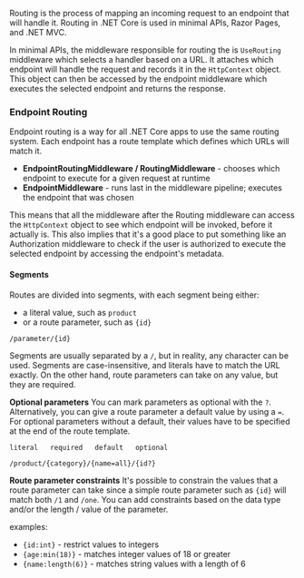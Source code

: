 Routing is the process of mapping an incoming request to an endpoint that will handle it. Routing in .NET Core is used in minimal APIs, Razor Pages, and .NET MVC.

In minimal APIs, the middleware responsible for routing the is `UseRouting` middleware which selects a handler based on a URL. It attaches which endpoint will handle the request and records it in the `HttpContext` object. This object can then be accessed by the endpoint middleware which executes the selected endpoint and returns the response.

### Endpoint Routing
Endpoint routing is a way for all .NET Core apps to use the same routing system. Each endpoint has a route template which defines which URLs will match it.

- **EndpointRoutingMiddleware / RoutingMiddleware** - chooses which endpoint to execute for a given request at runtime
- **EndpointMiddleware** - runs last in the middleware pipeline; executes the endpoint that was chosen

This means that all the middleware after the Routing middleware can access the `HttpContext` object to see which endpoint will be invoked, before it actually is. This also implies that it's a good place to put something like an Authorization middleware to check if the user is authorized to execute the selected endpoint by accessing the endpoint's metadata.


#### Segments
Routes are divided into segments, with each segment being either:
- a literal value, such as `product`
- or a route parameter, such as `{id}`

```
/parameter/{id}
```

Segments are usually separated by a `/`, but in reality, any character can be used.  Segments are case-insensitive, and literals have to match the URL exactly. On the other hand, route parameters can take on any value, but they are required.

**Optional parameters**
You can mark parameters as optional with the `?`. Alternatively, you can give a route parameter a default value by using a `=`. For optional parameters without a default, their values have to be specified at the end of the route template.

```
literal   required   default   optional

/product/{category}/{name=all}/{id?}
```

**Route parameter constraints**
It's possible to constrain the values that a route parameter can take since a simple route parameter such as `{id}` will match both `/1` and `/one`. You can add constraints based on the data type and/or the length / value of the parameter.

examples:
- `{id:int}` - restrict values to integers
- `{age:min(18)}` - matches integer values of 18 or greater
- `{name:length(6)}` - matches string values with a length of 6